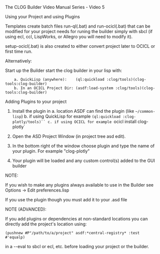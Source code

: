 
The CLOG Builder Video Manual Series - Video 5

Using your Project and using Plugins

Templates create batch files run-ql(.bat) and run-ocicl(.bat) that can be
modified for your project needs for runing the builder simply with sbcl
(if using ecl, ccl, LispWorks, or Allegro you will need to modify it).

setup-ocicl(.bat) is also created to either convert project later to OCICL or
first time run.

Alternatively:

Start up the Builder start the clog builder in your lisp with:
```
    a. QuickLisp (anywhere):    (ql:quickload :clog/tools)(clog-tools:clog-builder)
    b. In an OCICL Project Dir: (asdf:load-system :clog/tools)(clog-tools:clog-builder)
```

Adding Plugins to your project

1. Install the plugin in
 a. location ASDF can find the plugin (like `~/common-lisp`)
 b. if using QuickLisp for example `(ql:quickload :clog-plotly/tools)``
 c. if using OCICL for example `ocicl install clog-plotly`

2. Open the ASD Project Window (in project tree asd edit).

3. In the bottom right of the window choose plugin and type the name of your
    plugin. For example "clog-plotly"

4. Your plugin will be loaded and any custom control(s) added to the GUI builder


NOTE:

If you wish to make any plugins always available to use in the Builder see
Options -> Edit preferences.lisp

If you use the plugin though you must add it to your .asd file


NOTE (ADVANCED):

If you add plugins or dependencies at non-standard locations
you can directly add the project's location using:
```
(pushnew #P"/path/to/a/project" asdf:*central-registry* :test #'equalp)
```
in a --eval to sbcl or ecl, etc. before loading your project or the builder.
